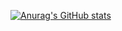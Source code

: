 [![Anurag's GitHub stats](https://github-readme-stats.vercel.app/api?username=LittleSaltFish&show_icons=true&theme=dracula)](https://github.com/anuraghazra/github-readme-stats)

